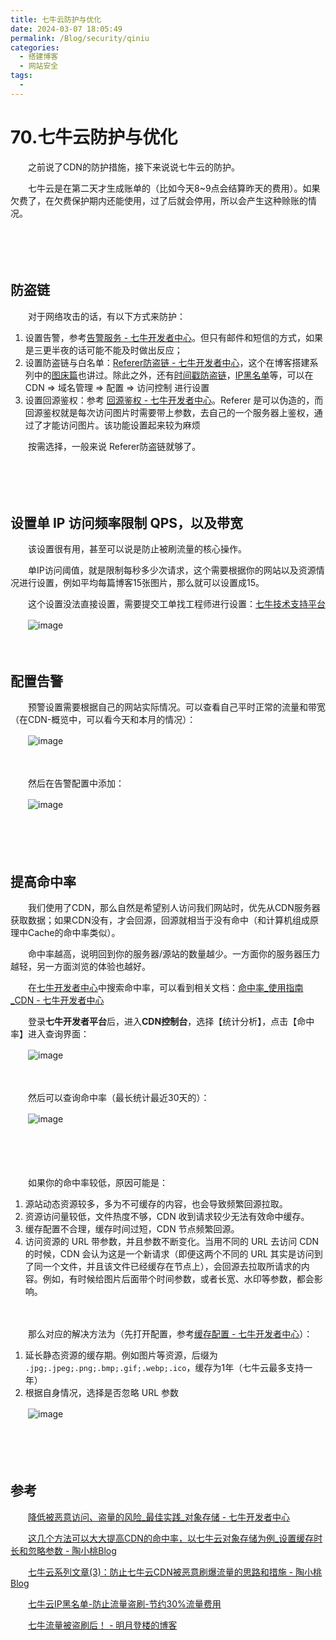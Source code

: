 ```yaml
---
title: 七牛云防护与优化
date: 2024-03-07 18:05:49
permalink: /Blog/security/qiniu
categories:
  - 搭建博客
  - 网站安全
tags:
  - 
---
```

# 70.七牛云防护与优化

　　之前说了CDN的防护措施，接下来说说七牛云的防护。

　　七牛云是在第二天才生成账单的（比如今天8~9点会结算昨天的费用）。如果欠费了，在欠费保护期内还能使用，过了后就会停用，所以会产生这种赊账的情况。
<!-- more -->
　　‍

　　‍

## 防盗链

　　对于网络攻击的话，有以下方式来防护：

1. 设置告警，参考[告警服务 - 七牛开发者中心](https://developer.qiniu.com/fusion/7093/CDN-the-alarm-service)。但只有邮件和短信的方式，如果是三更半夜的话可能不能及时做出反应；​​
2. 设置防盗链与白名单：[Referer防盗链 - 七牛开发者中心](https://developer.qiniu.com/fusion/3839/domain-name-hotlinking-prevention)，这个在博客搭建系列中的[图床篇](https://www.peterjxl.com/Blog/Qiniu/#%E9%98%B2%E7%9B%97%E9%93%BE%E5%92%8C%E7%99%BD%E5%90%8D%E5%8D%95)也讲过。除此之外，还有[时间戳防盗链](https://developer.qiniu.com/fusion/3841/timestamp-hotlinking-prevention-fusion)，[IP黑名单](https://developer.qiniu.com/fusion/4977/ip-black-and-white-list)等，可以在 CDN => 域名管理 => 配置 => 访问控制 进行设置
3. 设置回源鉴权：参考 [回源鉴权 - 七牛开发者中心](https://developer.qiniu.com/fusion/3930/back-to-the-source-authentication)。Referer 是可以伪造的，而回源鉴权就是每次访问图片时需要带上参数，去自己的一个服务器上鉴权，通过了才能访问图片。该功能设置起来较为麻烦

　　按需选择，一般来说 Referer防盗链就够了。

　　‍

　　‍

## 设置单 IP 访问频率限制 QPS，以及带宽

　　该设置很有用，甚至可以说是防止被刷流量的核心操作。

　　单IP访问阈值，就是限制每秒多少次请求，这个需要根据你的网站以及资源情况进行设置，例如平均每篇博客15张图片，那么就可以设置成15。

　　这个设置没法直接设置，需要提交工单找工程师进行设置：[七牛技术支持平台](https://support.qiniu.com/tickets)

　　​​![image](https://image.peterjxl.com/blog/image-20240109112824-fyf9u7w.png)​​

　　‍

## 配置告警

　　预警设置需要根据自己的网站实际情况。可以查看自己平时正常的流量和带宽（在CDN-概览中，可以看今天和本月的情况）：

　　​​![image](https://image.peterjxl.com/blog/image-20240109112749-s34pr8a.png)​​

　　‍

　　然后在告警配置中添加：

　　​​![image](https://image.peterjxl.com/blog/image-20240109111727-6v925oj.png)​​

　　‍

　　‍

## 提高命中率

　　我们使用了CDN，那么自然是希望别人访问我们网站时，优先从CDN服务器获取数据；如果CDN没有，才会回源，回源就相当于没有命中（和计算机组成原理中Cache的命中率类似）。

　　命中率越高，说明回到你的服务器/源站的数量越少。一方面你的服务器压力越轻，另一方面浏览的体验也越好。

　　在[七牛开发者中心](https://developer.qiniu.com/)中搜索命中率，可以看到相关文档：[命中率_使用指南_CDN - 七牛开发者中心](https://developer.qiniu.com/fusion/5032/shooting)

　　登录**七牛开发者平台**后，进入**CDN控制台**，选择【统计分析】，点击【命中率】进入查询界面：

　　​![image](https://image.peterjxl.com/blog/image-20240105205107-mw4x6ww.png)​

　　‍

　　然后可以查询命中率（最长统计最近30天的）：

　　​![image](https://image.peterjxl.com/blog/image-20240105212934-tz90q8w.png)​

　　‍

　　‍

　　如果你的命中率较低，原因可能是：

1. 源站动态资源较多，多为不可缓存的内容，也会导致频繁回源拉取。
2. 资源访问量较低，文件热度不够，CDN 收到请求较少无法有效命中缓存。
3. 缓存配置不合理，缓存时间过短，CDN 节点频繁回源。
4. 访问资源的 URL 带参数，并且参数不断变化。当用不同的 URL 去访问 CDN 的时候，CDN 会认为这是一个新请求（即便这两个不同的 URL 其实是访问到了同一个文件，并且该文件已经缓存在节点上），会回源去拉取所请求的内容。例如，有时候给图片后面带个时间参数，或者长宽、水印等参数，都会影响。

　　‍

　　那么对应的解决方法为（先打开配置，参考[缓存配置 - 七牛开发者中心](https://developer.qiniu.com/fusion/4944/cache-configuration)）：

1. 延长静态资源的缓存期。例如图片等资源，后缀为 `.jpg;.jpeg;.png;.bmp;.gif;.webp;.ico`​，缓存为1年（七牛云最多支持一年）
2. 根据自身情况，选择是否忽略 URL 参数

　　​![image](https://image.peterjxl.com/blog/image-20240105212357-ntwzk2i.png)​

　　‍

　　‍

## 参考

　　[降低被恶意访问、盗量的风险_最佳实践_对象存储 - 七牛开发者中心](https://developer.qiniu.com/kodo/12022/reduce-the-risk-of-be-malicious-access-stolen)

　　[这几个方法可以大大提高CDN的命中率，以七牛云对象存储为例_设置缓存时长和忽略参数 - 陶小桃Blog](https://www.52txr.cn/2022/cndhit.html)

　　[七牛云系列文章(3)：防止七牛云CDN被恶意刷爆流量的思路和措施 - 陶小桃Blog](https://www.52txr.cn/2023/proqn.html)

　　[七牛云IP黑名单-防止流量盗刷-节约30%流量费用](https://www.itzjj.com/html/article-220-1.html)

　　[七牛流量被盗刷后！ - 明月登楼的博客](https://www.imydl.com/wzjs/4952.html/comment-page-2/?ydreferer=aHR0cHM6Ly93d3cuaW15ZGwuY29tL3d6anMvNDk1Mi5odG1s)
